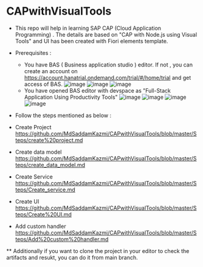# CAPwithVisualTools


* This repo will help in learning SAP CAP (Cloud Application Programming) . The details are based on "CAP with Node.js using Visual Tools" and UI has been created with Fiori elements template.

* Prerequisites :
  * You have BAS ( Business application studio ) editor. If not , you can create an account on https://account.hanatrial.ondemand.com/trial/#/home/trial and get access of BAS.
    ![image](https://github.com/MdSaddamKazmi/CAP/assets/54942497/1c003c09-4093-4ad0-93ed-c2a95c7ccffb)
    ![image](https://github.com/MdSaddamKazmi/CAP/assets/54942497/8bec9a26-dc69-4648-b8fd-1bd2e198cc42)
    ![image](https://github.com/MdSaddamKazmi/CAP/assets/54942497/09958524-cb6a-4040-9c51-be69e4c64468)
  * You have opened BAS editor with devspace as "Full-Stack Application Using Productivity Tools"
    ![image](https://github.com/MdSaddamKazmi/CAP/assets/54942497/8833890c-c6ac-428e-b376-01dbb62e8f3e)
    ![image](https://github.com/MdSaddamKazmi/CAPwithVisualTools/assets/54942497/a90f0c64-2d6a-49bb-aadf-1b975f358cb8)
    ![image](https://github.com/MdSaddamKazmi/CAPwithVisualTools/assets/54942497/c03f40b1-dbf7-4b01-aba7-c62fb978e6a3)
    ![image](https://github.com/MdSaddamKazmi/CAPwithVisualTools/assets/54942497/71d8bbec-23e2-4511-80e0-05e61591536d)

 * Follow the steps mentioned as below :
  * Create Project
     https://github.com/MdSaddamKazmi/CAPwithVisualTools/blob/master/Steps/create%20project.md
  * Create data model
     https://github.com/MdSaddamKazmi/CAPwithVisualTools/blob/master/Steps/create_data_model.md
  * Create Service
     https://github.com/MdSaddamKazmi/CAPwithVisualTools/blob/master/Steps/Create_service.md
  * Create UI
     https://github.com/MdSaddamKazmi/CAPwithVisualTools/blob/master/Steps/Create%20UI.md
  * Add custom handler
     https://github.com/MdSaddamKazmi/CAPwithVisualTools/blob/master/Steps/Add%20custom%20handler.md



** Additionally if you want to clone the project in your editor to check the artifacts and resukt, you can do it from main branch.
   




